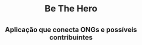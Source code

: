 <h1 align="center">Be The Hero<h1>
 
<h2 align="center">Aplicação que conecta ONGs e possíveis contribuintes<h2>

